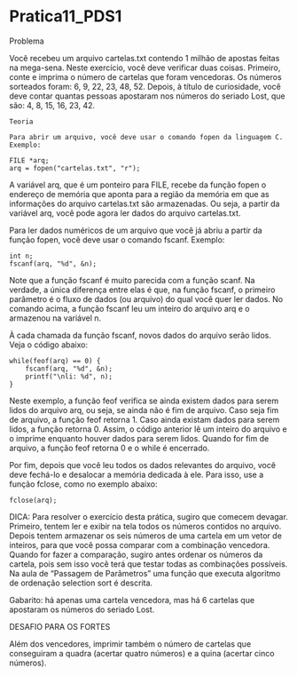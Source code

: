 # Pratica11_PDS1

Problema

Você recebeu um arquivo cartelas.txt contendo 1 milhão de apostas feitas na mega-sena. Neste exercício, você deve verificar duas coisas. Primeiro, conte e imprima o número de cartelas que foram vencedoras. Os números sorteados foram: 6, 9, 22, 23, 48, 52. Depois, à título de curiosidade, você deve contar quantas pessoas apostaram nos números do seriado Lost, que são: 4, 8, 15, 16, 23, 42.

    Teoria

    Para abrir um arquivo, você deve usar o comando fopen da linguagem C. Exemplo:

    FILE *arq;
    arq = fopen("cartelas.txt", "r");

A variável arq, que é um ponteiro para FILE, recebe da função fopen o endereço de memória que aponta para a região da memória em que as informações do arquivo cartelas.txt são armazenadas. Ou seja, a partir da variável arq, você pode agora ler dados do arquivo cartelas.txt.

Para ler dados numéricos de um arquivo que você já abriu a partir da função fopen, você deve usar o comando fscanf. Exemplo:

    int n;
    fscanf(arq, "%d", &n);

Note que a função fscanf é muito parecida com a função scanf. Na verdade, a única diferença entre elas é que, na função fscanf, o primeiro parâmetro é o fluxo de dados (ou arquivo) do qual você quer ler dados. No comando acima, a função fscanf leu um inteiro do arquivo arq e o armazenou na variável n.

À cada chamada da função fscanf, novos dados do arquivo serão lidos. Veja o código abaixo:

    while(feof(arq) == 0) {
    	fscanf(arq, "%d", &n);
	    printf("\nli: %d", n);
    }

Neste exemplo, a função feof verifica se ainda existem dados para serem lidos do arquivo arq, ou seja, se ainda não é fim de arquivo. Caso seja fim de arquivo, a função feof retorna 1. Caso ainda existam dados para serem lidos, a função retorna 0. Assim, o código anterior lê um inteiro do arquivo e o imprime enquanto houver dados para serem lidos. Quando for fim de arquivo, a função feof retorna 0 e o while é encerrado.

Por fim, depois que você leu todos os dados relevantes do arquivo, você deve fechá-lo e desalocar a memória dedicada à ele. Para isso, use a função fclose, como no exemplo abaixo:

    fclose(arq);
    
DICA: Para resolver o exercício desta prática, sugiro que comecem devagar. Primeiro, tentem ler e exibir na tela todos os números contidos no arquivo. Depois tentem armazenar os seis números de uma cartela em um vetor de inteiros, para que você possa comparar com a combinação vencedora. Quando for fazer a comparação, sugiro antes ordenar os números da cartela, pois sem isso você terá que testar todas as combinações possíveis. Na aula de 
“Passagem de Parâmetros” uma função que executa algoritmo de ordenação selection sort é descrita.

Gabarito: há apenas uma cartela vencedora, mas há 6 cartelas que apostaram os números do seriado Lost.

DESAFIO PARA OS FORTES

Além dos vencedores, imprimir também o número de cartelas que conseguiram a quadra (acertar quatro números) e a quina (acertar cinco números).
